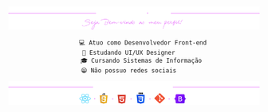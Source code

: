 <div align="center">
  <img src="bannergithub2.png"/>
</div>

<div align="center">
    
          💻 Atuo como Desenvolvedor Front-end 
          📱 Estudando UI/UX Designer         
          🎓 Cursando Sistemas de Informação  
          😁 Não possuo redes sociais         
     
</div>

 <div align="center">
  <img src="toolsgithub2.png" alt="Banner GitHub"/>
</div>
